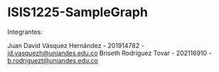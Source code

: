 # ISIS1225-SampleGraph

Integrantes:

Juan David Vásquez Hernández - 201914782 - jd.vasquezh@uniandes.edu.co
Briseth Rodríguez Tovar - 202116910 - b.rodriguezt@uniandes.edu.co